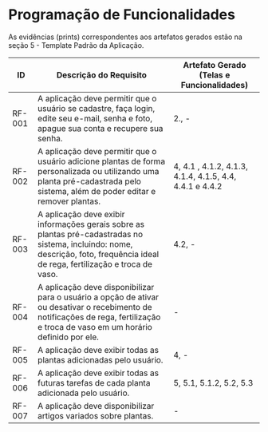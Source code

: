 # Programação de Funcionalidades

As evidências (prints) correspondentes aos artefatos gerados estão na seção 5 - Template Padrão da Aplicação.

|ID    | Descrição do Requisito  | Artefato Gerado (Telas e Funcionalidades)|
|------|-----------------------------------------|----|
|RF-001| A aplicação deve permitir que o usuário se cadastre, faça login, edite seu e-mail, senha e foto, apague sua conta e recupere sua senha. | 2., - | 
|RF-002| A aplicação deve permitir que o usuário adicione plantas de forma personalizada ou utilizando uma planta pré-cadastrada pelo sistema, além de poder editar e remover plantas. | 4, 4.1 , 4.1.2, 4.1.3, 4.1.4, 4.1.5, 4.4, 4.4.1 e 4.4.2 |
|RF-003| A aplicação deve exibir informações gerais sobre as plantas pré-cadastradas no sistema, incluindo: nome, descrição, foto, frequência ideal de rega, fertilização e troca de vaso. | 4.2, -|
|RF-004| A aplicação deve disponibilizar para o usuário a opção de ativar ou desativar o recebimento de notificações de rega, fertilização e troca de vaso em um horário definido por ele. | - |
|RF-005| A aplicação deve exibir todas as plantas adicionadas pelo usuário. | 4, - |
|RF-006| A aplicação deve exibir todas as futuras tarefas de cada planta adicionada pelo usuário. | 5, 5.1, 5.1.2, 5.2, 5.3 |
|RF-007| A aplicação deve disponibilizar artigos variados sobre plantas. | - |

<!--
> **Links Úteis**:
>
> - [Trabalhando com HTML5 Local Storage e JSON](https://www.devmedia.com.br/trabalhando-com-html5-local-storage-e-json/29045)
> - [JSON Tutorial](https://www.w3resource.com/JSON)
> - [JSON Data Set Sample](https://opensource.adobe.com/Spry/samples/data_region/JSONDataSetSample.html)
> - [JSON - Introduction (W3Schools)](https://www.w3schools.com/js/js_json_intro.asp)
> - [JSON Tutorial (TutorialsPoint)](https://www.tutorialspoint.com/json/index.htm)
-->
